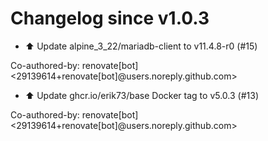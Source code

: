 # Changelog since v1.0.3
- ⬆️ Update alpine_3_22/mariadb-client to v11.4.8-r0 (#15)

Co-authored-by: renovate[bot] <29139614+renovate[bot]@users.noreply.github.com> 
- ⬆️ Update ghcr.io/erik73/base Docker tag to v5.0.3 (#13)

Co-authored-by: renovate[bot] <29139614+renovate[bot]@users.noreply.github.com> 
